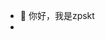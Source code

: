 - 👋 你好，我是zpskt
- 

<!---
zpskt/zpskt is a ✨ special ✨ repository because its `README.md` (this file) appears on your GitHub profile.
You can click the Preview link to take a look at your changes.
--->
